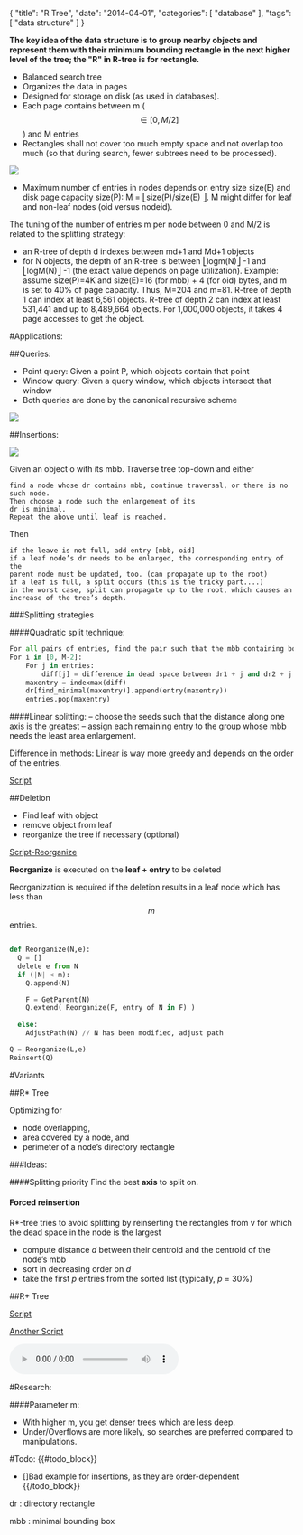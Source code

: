 {
  "title": "R Tree",
  "date": "2014-04-01",
  "categories": [
    "database"
  ],
  "tags": [
    "data structure"
  ]
}

**The key idea of the data structure is to group nearby objects and represent them
with their minimum bounding rectangle in the next higher level of the tree; the
"R" in R-tree is for rectangle.**

- Balanced search tree
- Organizes the data in pages
- Designed for storage on disk (as used in
databases). 
- Each page contains between m ($$\in [0, M/2]$$) and M entries
- Rectangles shall not cover too much empty space and not overlap too much (so that during search, fewer subtrees need to be processed). 



![]({{urls.media}}/gertz/rdb/r_optimization.png)






- Maximum number of entries in nodes depends on entry size size(E) and
disk page capacity size(P): M = ⎣size(P)/size(E) ⎦. M might differ for leaf
and non-leaf nodes (oid versus nodeid).

The tuning of the number of entries m per node between 0 and M/2 is
related to the splitting strategy:

- an R-tree of depth d indexes between md+1 and Md+1 objects
- for N objects, the depth of an R-tree is between ⎣logm(N)⎦ -1 and
⎣logM(N)⎦ -1 (the exact value depends on page utilization).
Example: assume size(P)=4K and size(E)=16 (for mbb) + 4 (for oid) bytes,
and m is set to 40% of page capacity. Thus, M=204 and m=81.
R-tree of depth 1 can index at least 6,561 objects.
R-tree of depth 2 can index at least 531,441 and up to 8,489,664 objects.
For 1,000,000 objects, it takes 4 page accesses to get the object.





#Applications:

##Queries:

- Point query: Given a point P, which objects contain that point
- Window query: Given a query window, which objects intersect that window
- Both queries are done by the canonical recursive scheme

![]({{urls.media}}/gertz/rdb/r_query1.png)

##Insertions:

![]({{urls.media}}/gertz/rdb/r_insertion1.png)

Given an object o with its mbb. Traverse tree top-down and either

~~~
find a node whose dr contains mbb, continue traversal, or there is no such node. 
Then choose a node such the enlargement of its
dr is minimal.
Repeat the above until leaf is reached.
~~~

Then

~~~
if the leave is not full, add entry [mbb, oid]
if a leaf node’s dr needs to be enlarged, the corresponding entry of the
parent node must be updated, too. (can propagate up to the root)
if a leaf is full, a split occurs (this is the tricky part....)
in the worst case, split can propagate up to the root, which causes an
increase of the tree’s depth.
~~~

###Splitting strategies

####Quadratic split technique:

~~~python
For all pairs of entries, find the pair such that the mbb containing both has the most dead space. Put both entries of that pair into *two* different drs.
For i in [0, M-2]:
	For j in entries:
		diff[j] = difference in dead space between dr1 + j and dr2 + j
	maxentry = indexmax(diff)
	dr[find_minimal(maxentry)].append(entry(maxentry))
	entries.pop(maxentry)
~~~

####Linear splitting:
– choose the seeds such that the distance along one axis is the greatest
– assign each remaining entry to the group whose mbb needs the least
area enlargement.

Difference in methods: 
Linear is way more greedy and depends on the order of the entries.


[Script]({{urls.media}}/gertz/rdb/04-indexing-3.pdf#page=16)

##Deletion

- Find leaf with object
- remove object from leaf
- reorganize the tree if necessary (optional)


[Script-Reorganize]({{urls.media}}/gertz/rdb/04-indexing-3.pdf#page=21)

**Reorganize** is executed on the **leaf + entry** to be deleted

Reorganization is required if the deletion results in a leaf node which has less
than $$m$$ entries.

~~~python

def Reorganize(N,e):
  Q = []
  delete e from N
  if (|N| < m):
    Q.append(N)

    F = GetParent(N)
    Q.extend( Reorganize(F, entry of N in F) )
  
  else:
    AdjustPath(N) // N has been modified, adjust path 

Q = Reorganize(L,e)
Reinsert(Q)
~~~



<object height="100%" width="100%" 
        data="{{urls.media}}/gertz/rdb/r_tree.svg" type="image/svg+xml">
</object>


#Variants

##R* Tree

Optimizing for 
- node overlapping,
- area covered by a node, and
- perimeter of a node’s directory rectangle

###Ideas:

####Splitting priority
Find the best **axis** to split on.

#### Forced reinsertion
R*-tree tries to avoid splitting by 
reinserting the rectangles from v for 
which the dead space in the node is the largest
- compute distance *d* 
between their centroid and the centroid of the node’s mbb
- sort in decreasing order on *d*
- take the first *p* entries from the sorted list (typically, *p* = 30%)

##R+ Tree






[Script]({{urls.media}}/gertz/rdb/04-indexing-3.pdf)

[Another Script]({{urls.media}}/gertz/rdb/rtree_1rotated.pdf)

<audio controls>
  <source src="{{urls.media}}/gertz/rdb/101 Overture.mp3" type="audio/mpeg">
Your browser does not support the audio element.
</audio>

#Research:

####Parameter m:

- With higher m, you get denser trees which are less deep.
- Under/Overflows are more likely, so searches are preferred compared to
manipulations.

#Todo:
{{#todo_block}}
- []Bad example for insertions, as they are order-dependent
{{/todo_block}}


dr
: directory rectangle

mbb
: minimal bounding box
